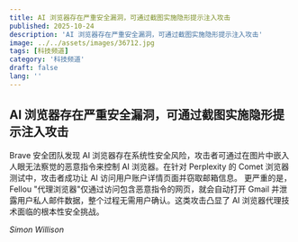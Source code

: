 ```yaml
---
title: AI 浏览器存在严重安全漏洞，可通过截图实施隐形提示注入攻击
published: 2025-10-24
description: 'AI 浏览器存在严重安全漏洞，可通过截图实施隐形提示注入攻击'
image: ../../assets/images/36712.jpg
tags: [科技频道]
category: '科技频道'
draft: false
lang: ''
---
```


## AI 浏览器存在严重安全漏洞，可通过截图实施隐形提示注入攻击

Brave 安全团队发现 AI 浏览器存在系统性安全风险，攻击者可通过在图片中嵌入人眼无法察觉的恶意指令来控制 AI 浏览器。在针对 Perplexity 的 Comet 浏览器测试中，攻击者成功让 AI 访问用户账户详情页面并窃取邮箱信息。
更严重的是，Fellou "代理浏览器"仅通过访问包含恶意指令的网页，就会自动打开 Gmail 并泄露用户私人邮件数据，整个过程无需用户确认。这类攻击凸显了 AI 浏览器代理技术面临的根本性安全挑战。

*Simon Willison*
